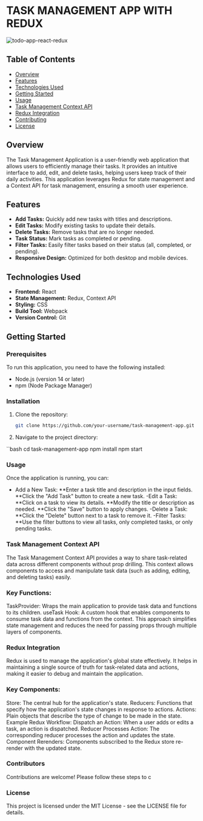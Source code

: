 # TASK MANAGEMENT APP WITH REDUX
![todo-app-react-redux](/src/assets/github-cover.png)


## Table of Contents
- [Overview](#overview)
- [Features](#features)
- [Technologies Used](#technologies-used)
- [Getting Started](#getting-started)
- [Usage](#usage)
- [Task Management Context API](#task-management-context-api)
- [Redux Integration](#redux-integration)
- [Contributing](#contributing)
- [License](#license)

## Overview
The Task Management Application is a user-friendly web application that allows users to efficiently manage their tasks. It provides an intuitive interface to add, edit, and delete tasks, helping users keep track of their daily activities. This application leverages Redux for state management and a Context API for task management, ensuring a smooth user experience.

## Features
- **Add Tasks:** Quickly add new tasks with titles and descriptions.
- **Edit Tasks:** Modify existing tasks to update their details.
- **Delete Tasks:** Remove tasks that are no longer needed.
- **Task Status:** Mark tasks as completed or pending.
- **Filter Tasks:** Easily filter tasks based on their status (all, completed, or pending).
- **Responsive Design:** Optimized for both desktop and mobile devices.

## Technologies Used
- **Frontend:** React
- **State Management:** Redux, Context API
- **Styling:** CSS
- **Build Tool:** Webpack
- **Version Control:** Git

## Getting Started

### Prerequisites
To run this application, you need to have the following installed:
- Node.js (version 14 or later)
- npm (Node Package Manager)

### Installation
1. Clone the repository:
   ```bash
   git clone https://github.com/your-username/task-management-app.git
2.  Navigate to the project directory:

``bash
cd task-management-app
npm install
npm start


### Usage
Once the application is running, you can:

- Add a New Task:
**Enter a task title and description in the input fields.
**Click the "Add Task" button to create a new task.
-Edit a Task:
**Click on a task to view its details.
**Modify the title or description as needed.
**Click the "Save" button to apply changes.
-Delete a Task:
**Click the "Delete" button next to a task to remove it.
-Filter Tasks:
**Use the filter buttons to view all tasks, only completed tasks, or only pending tasks.

### Task Management Context API
The Task Management Context API provides a way to share task-related data across different components without prop drilling. This context allows components to access and manipulate task data (such as adding, editing, and deleting tasks) easily.

### Key Functions:
TaskProvider: Wraps the main application to provide task data and functions to its children.
useTask Hook: A custom hook that enables components to consume task data and functions from the context.
This approach simplifies state management and reduces the need for passing props through multiple layers of components.

### Redux Integration
Redux is used to manage the application's global state effectively. It helps in maintaining a single source of truth for task-related data and actions, making it easier to debug and maintain the application.

### Key Components:
Store: The central hub for the application's state.
Reducers: Functions that specify how the application's state changes in response to actions.
Actions: Plain objects that describe the type of change to be made in the state.
Example Redux Workflow:
Dispatch an Action: When a user adds or edits a task, an action is dispatched.
Reducer Processes Action: The corresponding reducer processes the action and updates the state.
Component Rerenders: Components subscribed to the Redux store re-render with the updated state.

### Contributors
Contributions are welcome! Please follow these steps to c


### License
This project is licensed under the MIT License - see the LICENSE file for details.


